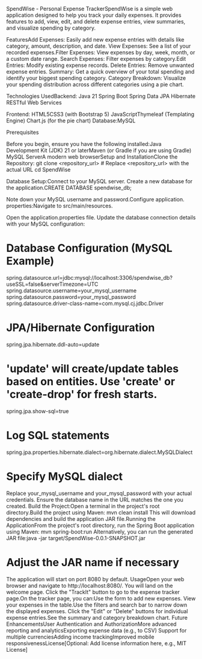 SpendWise - Personal Expense TrackerSpendWise is a simple web application designed to help you track your daily expenses.
It provides features to add, view, edit, and delete expense entries, view summaries, and visualize spending by category.

FeaturesAdd Expenses: Easily add new expense entries with details like category, amount, description, and date.
View Expenses: See a list of your recorded expenses.Filter Expenses: View expenses by day, week, month, or a custom date range.
Search Expenses: Filter expenses by category.Edit Entries: Modify existing expense records.
Delete Entries: Remove unwanted expense entries.
Summary: Get a quick overview of your total spending and identify your biggest spending category.
Category Breakdown: Visualize your spending distribution across different categories using a pie chart.

Technologies UsedBackend:
Java 21
Spring Boot
Spring Data JPA
Hibernate
RESTful Web Services

Frontend:
HTML5CSS3 (with Bootstrap 5)
JavaScriptThymeleaf (Templating Engine)
Chart.js (for the pie chart)
Database:MySQL

Prerequisites

Before you begin, ensure you have the following installed:Java Development Kit (JDK) 21 or laterMaven (or Gradle if you are using Gradle)
MySQL ServerA modern web browserSetup and InstallationClone the Repository:
git clone <repository_url> # Replace <repository_url> with the actual URL
cd SpendWise

Database Setup:Connect to your MySQL server.
Create a new database for the application.CREATE DATABASE spendwise_db;

Note down your MySQL username and password.Configure application.
properties:Navigate to src/main/resources.

Open the application.properties file.
Update the database connection details with your MySQL configuration:

# Database Configuration (MySQL Example)
spring.datasource.url=jdbc:mysql://localhost:3306/spendwise_db?useSSL=false&serverTimezone=UTC
spring.datasource.username=your_mysql_username
spring.datasource.password=your_mysql_password
spring.datasource.driver-class-name=com.mysql.cj.jdbc.Driver

# JPA/Hibernate Configuration
spring.jpa.hibernate.ddl-auto=update 

# 'update' will create/update tables based on entities. Use 'create' or 'create-drop' for fresh starts.
spring.jpa.show-sql=true 

# Log SQL statements
spring.jpa.properties.hibernate.dialect=org.hibernate.dialect.MySQLDialect

# Specify MySQL dialect
Replace your_mysql_username and your_mysql_password with your actual credentials. Ensure the database name in the URL matches the one you created.
Build the Project:Open a terminal in the project's root directory.Build the project using Maven:
mvn clean install
This will download dependencies and build the application JAR file.Running the ApplicationFrom the project's root directory, run the Spring Boot application using Maven:
mvn spring-boot:run
Alternatively, you can run the generated JAR file:java -jar target/SpendWise-0.0.1-SNAPSHOT.jar

# Adjust the JAR name if necessary
The application will start on port 8080 by default.
UsageOpen your web browser and navigate to http://localhost:8080/.
You will land on the welcome page. 
Click the "TrackIt" button to go to the expense tracker page.On the tracker page, you can:Use the form to add new expenses.
View your expenses in the table.Use the filters and search bar to narrow down the displayed expenses.
Click the "Edit" or "Delete" buttons for individual expense entries.See the summary and category breakdown chart.
Future EnhancementsUser Authentication and AuthorizationMore advanced reporting and analyticsExporting expense data (e.g., to CSV)
Support for multiple currenciesAdding income trackingImproved mobile responsivenessLicense[Optional: Add license information here, e.g., MIT License]
